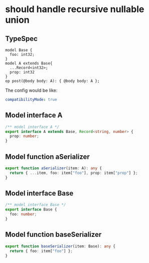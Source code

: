 # should handle recursive nullable union

## TypeSpec

```tsp
model Base {
  foo: int32;
}
model A extends Base{
  ...Record<int32>;
  prop: int32
}
op post(@body body: A): { @body body: A };
```

The config would be like:

```yaml
compatibilityMode: true
```

## Model interface A

```ts models interface A
/** model interface A */
export interface A extends Base, Record<string, number> {
  prop: number;
}
```

## Model function aSerializer

```ts models function aSerializer
export function aSerializer(item: A): any {
  return { ...item, foo: item["foo"], prop: item["prop"] };
}
```

## Model interface Base

```ts models interface Base
/** model interface Base */
export interface Base {
  foo: number;
}
```

## Model function baseSerializer

```ts models function baseSerializer
export function baseSerializer(item: Base): any {
  return { foo: item["foo"] };
}
```

